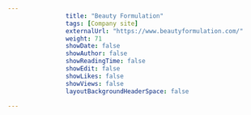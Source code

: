 ---
                title: "Beauty Formulation"
                tags: [Company site]
                externalUrl: "https://www.beautyformulation.com/"
                weight: 71
                showDate: false
                showAuthor: false
                showReadingTime: false
                showEdit: false
                showLikes: false
                showViews: false
                layoutBackgroundHeaderSpace: false
                ---
